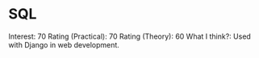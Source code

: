 # SQL

Interest: 70
Rating (Practical): 70
Rating (Theory): 60
What I think?: Used with Django in web development.